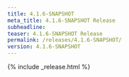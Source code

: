 ```yaml
---
title: 4.1.6-SNAPSHOT
meta_title: 4.1.6-SNAPSHOT Release
subheadline: 
teaser: 4.1.6-SNAPSHOT Release
permalink: /releases/4.1.6-SNAPSHOT/
version: 4.1.6-SNAPSHOT
---
```


{% include _release.html %}
